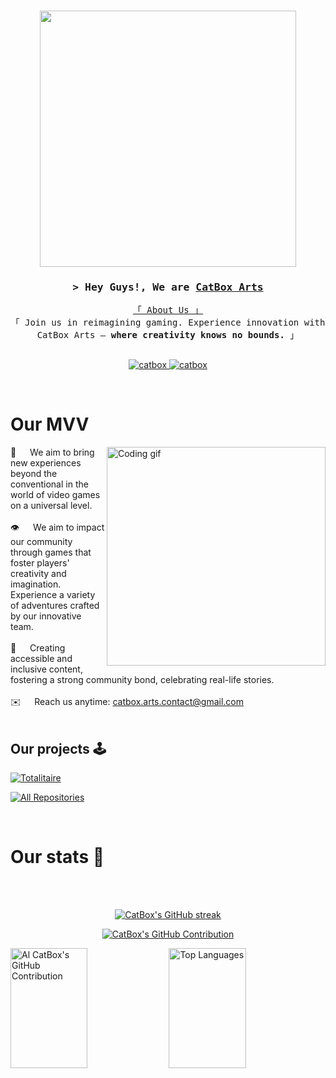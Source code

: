 <h3  align="center">
<img width="410px" src="https://github.com/CatBoxArts/CatBoxArts/assets/141590555/2bd35e71-64ea-4be0-a000-7dc0f8e26f91" />
</h3>

<!-- Intro  -->
<h3 align="center">
        <samp>&gt; Hey Guys!, We are
                <b><a target="_blank" href="https://github.com/CatBoxArts">CatBox Arts</a></b>
        </samp>
</h3>


<p align="center"> 
  <samp>
    <a href="https://www.google.com/search?q=Saif+Al+Siam">「 About Us 」</a>
    <br>
    「 Join us in reimagining gaming. Experience innovation with CatBox Arts – <b>where creativity knows no bounds.</b> 」
    <br>
    <br>
  </samp>
</p>

<p align="center">
 <a href="https://giddy-pond-e15.notion.site/CatBox-Art-s-bf5bd443843f41928483acfe3731b3c5?pvs=4" target="blank">
  <img src="https://img.shields.io/badge/Notion-white?style=for-the-badge&logo=notion&logoColor=black" alt="catbox" />
 </a>
 <a href="https://www.figma.com/@catbox" target="_blank">
  <img src="https://img.shields.io/badge/Figma-white?style=for-the-badge&logo=figma&logoColor=black" alt="catbox"/>
 </a>
  </a> 
</p>
<br />

<!-- About Section -->
 # Our MVV
 
<p>
 <img align="right" width="350" src="/assets/programmer.gif" alt="Coding gif" />
  
 🎯 &emsp; We aim to bring new experiences beyond the conventional in the world of video games on a universal level. <br/><br/>
 👁️ &emsp; We aim to impact our community through games that foster players' creativity and imagination. Experience a variety of adventures crafted by our innovative team.<br/><br/>
 🚀 &emsp; Creating accessible and inclusive content, fostering a strong community bond, celebrating real-life stories.<br/><br/>
 ✉️ &emsp; Reach us anytime: catbox.arts.contact@gmail.com<br/><br/>

</p>

## Our projects 🕹
[![Totalitaire](https://github-readme-stats.vercel.app/api/pin/?username=CatBoxArtsCo&repo=totalitaire&border_color=FFFFFF&bg_color=0D1117&title_color=C9D1D9&text_color=8B949E&icon_color=FFFFFF)](https://github.com/CatBoxArtsCo/Totalitaire)

<p align="left">
  <a href="https://github.com/CatBoxArts?tab=repositories" target="_blank"><img alt="All Repositories" title="All Repositories" src="https://img.shields.io/badge/-All%20Repos-FFFFFF?style=for-the-badge&logo=koding&logoColor=white"/></a>
</p>

<br/>


# Our stats 🎲
<br/>
<br/>
<p align="center">
  <a href="https://github.com/CatBoxArts">
    <img src="https://github-readme-streak-stats.herokuapp.com/?user=CatBoxArts&theme=graywhite&border=FFFFFF" alt="CatBox's GitHub streak"/>
  </a>
</p>


<p align="center">
  <a href="https://github.com/CatBoxArts">
    <img src="https://github-profile-summary-cards.vercel.app/api/cards/profile-details?username=CatBoxArts&theme=graywhite" alt="CatBox's GitHub Contribution"/>
  </a>
</p>

<a> 
    <a href="https://github.com/CatBoxArts"><img alt="Al CatBox's GitHub Contribution" src="https://denvercoder1-github-readme-stats.vercel.app/api?username=CatBoxArts&show_icons=true&count_private=true&theme=graywhite" height="192px" width="49.5%"/></a>
  <a href="https://github.com/CatBoxArts"><img alt="Top Languages" src="https://denvercoder1-github-readme-stats.vercel.app/api/top-langs/?username=CatBoxArts&langs_count=8&layout=compact&theme=graywhite" height="192px" width="49.5%"/></a>
  <br/>
</a>
